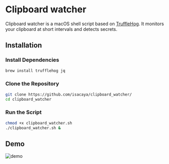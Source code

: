 # Clipboard watcher
Clipboard watcher is a macOS shell script based on [TruffleHog](https://github.com/trufflesecurity/trufflehog). It monitors your clipboard at short intervals and detects secrets.

## Installation

### Install Dependencies

```bash
brew install trufflehog jq
```

### Clone the Repository

```bash
git clone https://github.com/isacaya/clipboard_watcher/
cd clipboard_watcher
```

### Run the Script

```bash
chmod +x clipboard_watcher.sh
./clipboard_watcher.sh &
```

## Demo

![demo](https://github.com/user-attachments/assets/bc1a842a-a2ff-402d-b472-3aa02a13287b)

